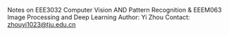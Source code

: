 Notes on EEE3032 Computer Vision AND Pattern Recognition & EEEM063 Image Processing and Deep Learning
Author: Yi Zhou
Contact: zhouyi1023@tju.edu.cn